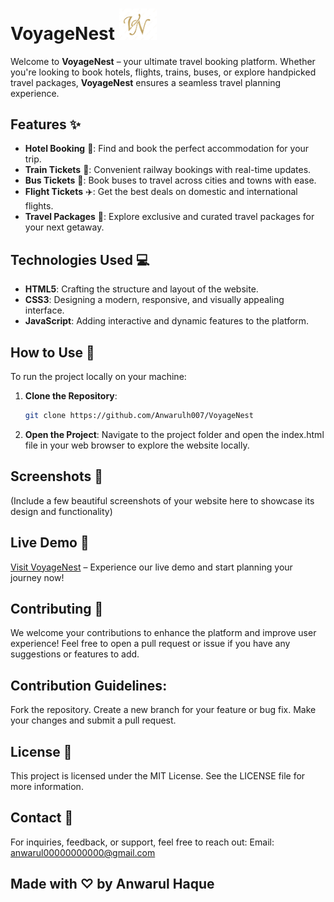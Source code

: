 # VoyageNest  <img src="https://github.com/Anwarulh007/VoyageNest/blob/main/logo.png" alt="logo" width="60"/>


Welcome to **VoyageNest** – your ultimate travel booking platform. Whether you're looking to book hotels, flights, trains, buses, or explore handpicked travel packages, **VoyageNest** ensures a seamless travel planning experience.

## Features ✨

- **Hotel Booking** 🏨: Find and book the perfect accommodation for your trip.
- **Train Tickets** 🚆: Convenient railway bookings with real-time updates.
- **Bus Tickets** 🚌: Book buses to travel across cities and towns with ease.
- **Flight Tickets** ✈️: Get the best deals on domestic and international flights.
- **Travel Packages** 🌟: Explore exclusive and curated travel packages for your next getaway.

## Technologies Used 💻

- **HTML5**: Crafting the structure and layout of the website.
- **CSS3**: Designing a modern, responsive, and visually appealing interface.
- **JavaScript**: Adding interactive and dynamic features to the platform.

## How to Use 🚀

To run the project locally on your machine:

1. **Clone the Repository**:
   ```bash
   git clone https://github.com/Anwarulh007/VoyageNest
2. **Open the Project**:
Navigate to the project folder and open the index.html file in your web browser to explore the website locally.


## Screenshots 📸
(Include a few beautiful screenshots of your website here to showcase its design and functionality)

## Live Demo 🔗
[Visit VoyageNest](https://voyagenest.netlify.app/) – Experience our live demo and start planning your journey now!

## Contributing 🤝
We welcome your contributions to enhance the platform and improve user experience! Feel free to open a pull request or issue if you have any suggestions or features to add.

## Contribution Guidelines:
Fork the repository.
Create a new branch for your feature or bug fix.
Make your changes and submit a pull request.

## License 📄
This project is licensed under the MIT License. See the LICENSE file for more information.

## Contact 📧
For inquiries, feedback, or support, feel free to reach out:
Email: anwarul00000000000@gmail.com

## Made with ♡ by Anwarul Haque

